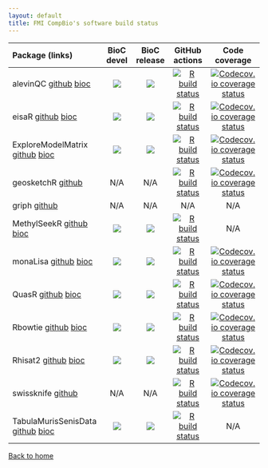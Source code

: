 ```yaml
---
layout: default
title: FMI CompBio's software build status
---
```


| Package (links) | BioC devel       | BioC release     | GitHub actions   | Code coverage    |
|:----------------|:----------------:|:----------------:|:----------------:|:----------------:|
| alevinQC [github](https://github.com/csoneson/alevinQC) [bioc](https://bioconductor.org/packages/alevinQC/) | [![](http://bioconductor.org/shields/build/devel/bioc/alevinQC.svg)](http://bioconductor.org/checkResults/devel/bioc-LATEST/alevinQC) | [![](http://bioconductor.org/shields/build/release/bioc/alevinQC.svg)](http://bioconductor.org/checkResults/release/bioc-LATEST/alevinQC) | [![R build status](https://github.com/csoneson/alevinQC/workflows/R-CMD-check/badge.svg)](https://github.com/csoneson/alevinQC/actions) | [![Codecov.io coverage status](https://codecov.io/github/csoneson/alevinQC/coverage.svg?branch=master)](https://codecov.io/github/csoneson/alevinQC) |
| eisaR [github](https://github.com/fmicompbio/eisaR) [bioc](https://bioconductor.org/packages/eisaR/) | [![](http://bioconductor.org/shields/build/devel/bioc/eisaR.svg)](http://bioconductor.org/checkResults/devel/bioc-LATEST/eisaR) | [![](http://bioconductor.org/shields/build/release/bioc/eisaR.svg)](http://bioconductor.org/checkResults/release/bioc-LATEST/eisaR) | [![R build status](https://github.com/fmicompbio/eisaR/workflows/R-CMD-check/badge.svg)](https://github.com/fmicompbio/eisaR/actions) | [![Codecov.io coverage status](https://codecov.io/github/fmicompbio/eisaR/coverage.svg?branch=master)](https://codecov.io/github/fmicompbio/eisaR) |
| ExploreModelMatrix [github](https://github.com/csoneson/ExploreModelMatrix) [bioc](https://bioconductor.org/packages/ExploreModelMatrix/) | [![](http://bioconductor.org/shields/build/devel/bioc/ExploreModelMatrix.svg)](http://bioconductor.org/checkResults/devel/bioc-LATEST/ExploreModelMatrix) | [![](http://bioconductor.org/shields/build/release/bioc/ExploreModelMatrix.svg)](http://bioconductor.org/checkResults/release/bioc-LATEST/ExploreModelMatrix) | [![R build status](https://github.com/csoneson/ExploreModelMatrix/workflows/R-CMD-check/badge.svg)](https://github.com/csoneson/ExploreModelMatrix/actions) | [![Codecov.io coverage status](https://codecov.io/github/csoneson/ExploreModelMatrix/coverage.svg?branch=master)](https://codecov.io/github/csoneson/ExploreModelMatrix) |
| geosketchR [github](https://github.com/csoneson/geosketchR) | N/A | N/A | [![R build status](https://github.com/csoneson/geosketchR/workflows/R-CMD-check/badge.svg)](https://github.com/csoneson/geosketchR/actions) | [![Codecov.io coverage status](https://codecov.io/github/csoneson/geosketchR/coverage.svg?branch=main)](https://codecov.io/github/csoneson/geosketchR) |
| griph [github](https://github.com/fmicompbio/griph) | N/A | N/A | N/A | N/A |
| MethylSeekR [github](https://github.com/LukasBurger/MethylSeekR) [bioc](https://bioconductor.org/packages/MethylSeekR/) | [![](http://bioconductor.org/shields/build/devel/bioc/MethylSeekR.svg)](http://bioconductor.org/checkResults/devel/bioc-LATEST/MethylSeekR) | [![](http://bioconductor.org/shields/build/release/bioc/MethylSeekR.svg)](http://bioconductor.org/checkResults/release/bioc-LATEST/MethylSeekR) | [![R build status](https://github.com/LukasBurger/MethylSeekR/workflows/R-CMD-check/badge.svg)](https://github.com/LukasBurger/MethylSeekR/actions) | N/A |
| monaLisa [github](https://github.com/fmicompbio/monaLisa) [bioc](https://bioconductor.org/packages/monaLisa/) | [![](http://bioconductor.org/shields/build/devel/bioc/monaLisa.svg)](http://bioconductor.org/checkResults/devel/bioc-LATEST/monaLisa) | [![](http://bioconductor.org/shields/build/release/bioc/monaLisa.svg)](http://bioconductor.org/checkResults/release/bioc-LATEST/monaLisa) | [![R build status](https://github.com/fmicompbio/monaLisa/workflows/R-CMD-check/badge.svg)](https://github.com/fmicompbio/monaLisa/actions) | [![Codecov.io coverage status](https://codecov.io/github/fmicompbio/monaLisa/coverage.svg?branch=master)](https://codecov.io/github/fmicompbio/monaLisa) |
| QuasR [github](https://github.com/fmicompbio/QuasR) [bioc](https://bioconductor.org/packages/QuasR/) | [![](http://bioconductor.org/shields/build/devel/bioc/QuasR.svg)](http://bioconductor.org/checkResults/devel/bioc-LATEST/QuasR) | [![](http://bioconductor.org/shields/build/release/bioc/QuasR.svg)](http://bioconductor.org/checkResults/release/bioc-LATEST/QuasR) | [![R build status](https://github.com/fmicompbio/QuasR/workflows/R-CMD-check/badge.svg)](https://github.com/fmicompbio/QuasR/actions) | [![Codecov.io coverage status](https://codecov.io/github/fmicompbio/QuasR/coverage.svg?branch=master)](https://codecov.io/github/fmicompbio/QuasR) |
| Rbowtie [github](https://github.com/fmicompbio/Rbowtie) [bioc](https://bioconductor.org/packages/Rbowtie/) | [![](http://bioconductor.org/shields/build/devel/bioc/Rbowtie.svg)](http://bioconductor.org/checkResults/devel/bioc-LATEST/Rbowtie) | [![](http://bioconductor.org/shields/build/release/bioc/Rbowtie.svg)](http://bioconductor.org/checkResults/release/bioc-LATEST/Rbowtie) | [![R build status](https://github.com/fmicompbio/Rbowtie/workflows/R-CMD-check/badge.svg)](https://github.com/fmicompbio/Rbowtie/actions) | [![Codecov.io coverage status](https://codecov.io/github/fmicompbio/Rbowtie/coverage.svg?branch=master)](https://codecov.io/github/fmicompbio/Rbowtie) |
| Rhisat2 [github](https://github.com/fmicompbio/Rhisat2) [bioc](https://bioconductor.org/packages/Rhisat2/) | [![](http://bioconductor.org/shields/build/devel/bioc/Rhisat2.svg)](http://bioconductor.org/checkResults/devel/bioc-LATEST/Rhisat2) | [![](http://bioconductor.org/shields/build/release/bioc/Rhisat2.svg)](http://bioconductor.org/checkResults/release/bioc-LATEST/Rhisat2) | [![R build status](https://github.com/fmicompbio/Rhisat2/workflows/R-CMD-check/badge.svg)](https://github.com/fmicompbio/Rhisat2/actions) | [![Codecov.io coverage status](https://codecov.io/github/fmicompbio/Rhisat2/coverage.svg?branch=master)](https://codecov.io/github/fmicompbio/Rhisat2) |
| swissknife [github](https://github.com/fmicompbio/swissknife) | N/A | N/A | [![R build status](https://github.com/fmicompbio/swissknife/workflows/R-CMD-check/badge.svg)](https://github.com/fmicompbio/swissknife/actions) | [![Codecov.io coverage status](https://codecov.io/github/fmicompbio/swissknife/coverage.svg?branch=master)](https://codecov.io/github/fmicompbio/swissknife) |
| TabulaMurisSenisData [github](https://github.com/fmicompbio/TabulaMurisSenisData) [bioc](https://bioconductor.org/packages/TabulaMurisSenisData/) | [![](http://bioconductor.org/shields/build/devel/data-experiment/TabulaMurisSenisData.svg)](http://bioconductor.org/checkResults/devel/data-experiment-LATEST/TabulaMurisSenisData) | [![](http://bioconductor.org/shields/build/release/data-experiment/TabulaMurisSenisData.svg)](http://bioconductor.org/checkResults/release/data-experiment-LATEST/TabulaMurisSenisData) | [![R build status](https://github.com/fmicompbio/TabulaMurisSenisData/workflows/R-CMD-check-bioc/badge.svg)](https://github.com/fmicompbio/TabulaMurisSenisData/actions) | N/A |

[Back to home](index.html)